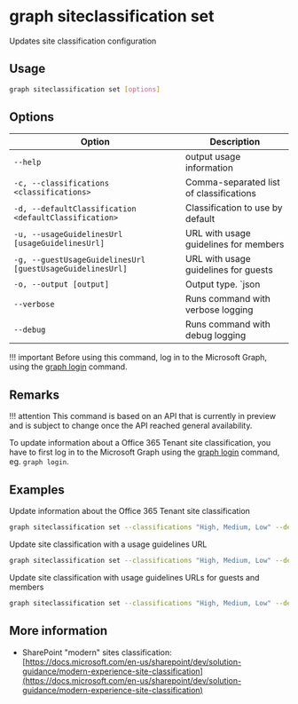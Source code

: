 # graph siteclassification set

Updates site classification configuration

## Usage

```sh
graph siteclassification set [options]
```

## Options

Option|Description
------|-----------
`--help`|output usage information
`-c, --classifications <classifications>`|Comma-separated list of classifications
`-d, --defaultClassification <defaultClassification>`|Classification to use by default
`-u, --usageGuidelinesUrl [usageGuidelinesUrl]`|URL with usage guidelines for members
`-g, --guestUsageGuidelinesUrl [guestUsageGuidelinesUrl]`|URL with usage guidelines for guests
`-o, --output [output]`|Output type. `json|text`. Default `text`
`--verbose`|Runs command with verbose logging
`--debug`|Runs command with debug logging

!!! important
    Before using this command, log in to the Microsoft Graph, using the [graph login](../login.md) command.

## Remarks

!!! attention
    This command is based on an API that is currently in preview and is subject to change once the API reached general availability.

To update information about a Office 365 Tenant site classification, you have to first log in to the Microsoft Graph using the [graph login](../login.md) command, eg. `graph login`.

## Examples

Update information about the Office 365 Tenant site classification

```sh
graph siteclassification set --classifications "High, Medium, Low" --defaultClassification "Medium"
```

Update site classification with a usage guidelines URL

```sh
graph siteclassification set --classifications "High, Medium, Low" --defaultClassification "Medium" --usageGuidelinesUrl "http://aka.ms/pnp"
```

Update site classification with usage guidelines URLs for guests and members

```sh
graph siteclassification set --classifications "High, Medium, Low" --defaultClassification "Medium" --usageGuidelinesUrl "http://aka.ms/pnp" --guestUsageGuidelinesUrl "http://aka.ms/pnp"
```

## More information

- SharePoint "modern" sites classification: [https://docs.microsoft.com/en-us/sharepoint/dev/solution-guidance/modern-experience-site-classification](https://docs.microsoft.com/en-us/sharepoint/dev/solution-guidance/modern-experience-site-classification)